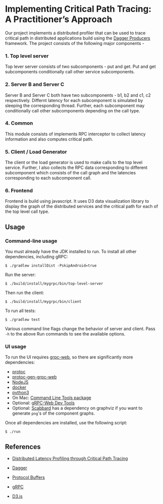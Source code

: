 # Implementing Critical Path Tracing: A Practitioner’s Approach

Our project implements a distributed profiler that can be used to trace critical path in distributed applications build using the [Dagger Producers](https://dagger.dev/dev-guide/producers.html) framework. The project consists of the following major components -

### 1. Top level server
 Top lever server consists of two subcomponents - put and get. Put and get subcomponents conditionally call other service subcomponents.
### 2. Server B and Server C
Server B and Server C both have two subcomponents - b1, b2 and c1, c2 respectively. Differnt latency for each subcomponent is simulated by sleeping the corresponding thread. Further, each subcomponent may conditionally call other subcomponents depending on the call type.
### 4. Common
This module consists of implements RPC interceptor to collect latency information and also computes critical path.
### 5. Client / Load Generator
The client or the load generator is used to make calls to the top level service. Further, I also collects the RPC data corresponding to different subcomponent which consists of the call graph and the latencies corresponding to each subcomponent call.
### 6. Frontend
Frontend is build using javascript. It uses D3 data visualization library to display the graph of the distributed services and the critical path for each of the top level call type.

## Usage

### Command-line usage

You must already have the JDK installed to run. To install all other dependencies, including gRPC:

```
$ ./gradlew installDist -PskipAndroid=true
```

Run the server:

```
$ ./build/install/mygrpc/bin/top-level-server
```

Then run the client:

```
$ ./build/install/mygrpc/bin/client
```

To run all tests:

```
$ ./gradlew test
```

Various command line flags change the behavior of server and client. Pass
`-h` to the above Run commands to see the available options.

### UI usage

To run the UI requires [grpc-web](https://github.com/grpc/grpc-web/tree/master/net/grpc/gateway/examples/helloworld),
so there are significantly more dependencies:

* [protoc](https://github.com/protocolbuffers/protobuf/releases)
* [protoc-gen-grpc-web](https://github.com/grpc/grpc-web/releases)
* [NodeJS](https://nodejs.org/en/)
* [docker](https://www.docker.com/)
* [python3](https://www.python.org/downloads/)
* On Mac: [Command Line Tools package](https://apple.stackexchange.com/questions/254380/why-am-i-getting-an-invalid-active-developer-path-when-attempting-to-use-git-a)
* Optional: [gRPC-Web Dev Tools](https://github.com/SafetyCulture/grpc-web-devtools)
* Optional: [Scabbard](https://arunkumar9t2.github.io/scabbard/) has a dependency on graphviz
if you want to generate `png`'s of the component graphs.

Once all dependencies are installed, use the following script:

```
$ ./run
```


## References

* [Distributed Latency Profiling through Critical Path Tracing](https://queue.acm.org/detail.cfm?id=3526967#:~:text=Critical%20path%20tracing%20(CPT)%20is,day%20data%20for%20latency%20analysis.)

* [Dagger](https://dagger.dev/dev-guide/)

* [Protocol Buffers](https://developers.google.com/protocol-buffers)

* [gRPC](https://github.com/grpc/grpc-java)

* [D3.js](https://d3js.org/)
